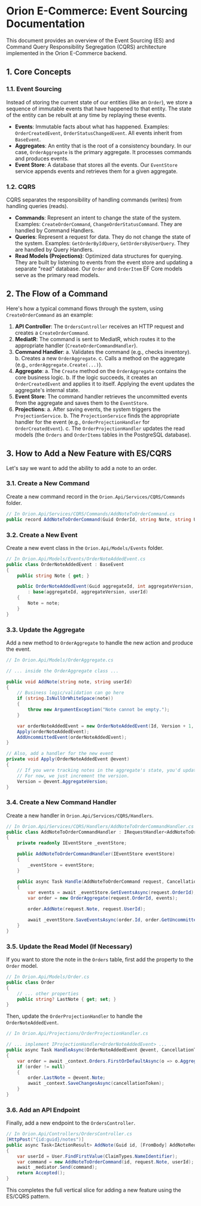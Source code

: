# Orion E-Commerce: Event Sourcing Documentation

This document provides an overview of the Event Sourcing (ES) and Command Query Responsibility Segregation (CQRS) architecture implemented in the Orion E-Commerce backend.

## 1. Core Concepts

### 1.1. Event Sourcing

Instead of storing the current state of our entities (like an `Order`), we store a sequence of immutable events that have happened to that entity. The state of the entity can be rebuilt at any time by replaying these events.

-   **Events**: Immutable facts about what has happened. Examples: `OrderCreatedEvent`, `OrderStatusChangedEvent`. All events inherit from `BaseEvent`.
-   **Aggregates**: An entity that is the root of a consistency boundary. In our case, `OrderAggregate` is the primary aggregate. It processes commands and produces events.
-   **Event Store**: A database that stores all the events. Our `EventStore` service appends events and retrieves them for a given aggregate.

### 1.2. CQRS

CQRS separates the responsibility of handling commands (writes) from handling queries (reads).

-   **Commands**: Represent an intent to change the state of the system. Examples: `CreateOrderCommand`, `ChangeOrderStatusCommand`. They are handled by Command Handlers.
-   **Queries**: Represent a request for data. They do not change the state of the system. Examples: `GetOrderByIdQuery`, `GetOrdersByUserQuery`. They are handled by Query Handlers.
-   **Read Models (Projections)**: Optimized data structures for querying. They are built by listening to events from the event store and updating a separate "read" database. Our `Order` and `OrderItem` EF Core models serve as the primary read models.

## 2. The Flow of a Command

Here's how a typical command flows through the system, using `CreateOrderCommand` as an example:

1.  **API Controller**: The `OrdersController` receives an HTTP request and creates a `CreateOrderCommand`.
2.  **MediatR**: The command is sent to MediatR, which routes it to the appropriate handler (`CreateOrderCommandHandler`).
3.  **Command Handler**:
    a.  Validates the command (e.g., checks inventory).
    b.  Creates a new `OrderAggregate`.
    c.  Calls a method on the aggregate (e.g., `orderAggregate.Create(...)`).
4.  **Aggregate**:
    a.  The `Create` method on the `OrderAggregate` contains the core business logic.
    b.  If the logic succeeds, it creates an `OrderCreatedEvent` and applies it to itself. Applying the event updates the aggregate's internal state.
5.  **Event Store**: The command handler retrieves the uncommitted events from the aggregate and saves them to the `EventStore`.
6.  **Projections**:
    a.  After saving events, the system triggers the `ProjectionService`.
    b.  The `ProjectionService` finds the appropriate handler for the event (e.g., `OrderProjectionHandler` for `OrderCreatedEvent`).
    c.  The `OrderProjectionHandler` updates the read models (the `Orders` and `OrderItems` tables in the PostgreSQL database).

## 3. How to Add a New Feature with ES/CQRS

Let's say we want to add the ability to add a note to an order.

### 3.1. Create a New Command

Create a new command record in the `Orion.Api/Services/CQRS/Commands` folder.

```csharp
// In Orion.Api/Services/CQRS/Commands/AddNoteToOrderCommand.cs
public record AddNoteToOrderCommand(Guid OrderId, string Note, string UserId) : IRequest;
```

### 3.2. Create a New Event

Create a new event class in the `Orion.Api/Models/Events` folder.

```csharp
// In Orion.Api/Models/Events/OrderNoteAddedEvent.cs
public class OrderNoteAddedEvent : BaseEvent
{
    public string Note { get; }

    public OrderNoteAddedEvent(Guid aggregateId, int aggregateVersion, string userId, string note)
        : base(aggregateId, aggregateVersion, userId)
    {
        Note = note;
    }
}
```

### 3.3. Update the Aggregate

Add a new method to `OrderAggregate` to handle the new action and produce the event.

```csharp
// In Orion.Api/Models/OrderAggregate.cs

// ... inside the OrderAggregate class ...

public void AddNote(string note, string userId)
{
    // Business logic/validation can go here
    if (string.IsNullOrWhiteSpace(note))
    {
        throw new ArgumentException("Note cannot be empty.");
    }

    var orderNoteAddedEvent = new OrderNoteAddedEvent(Id, Version + 1, userId, note);
    Apply(orderNoteAddedEvent);
    AddUncommittedEvent(orderNoteAddedEvent);
}

// Also, add a handler for the new event
private void Apply(OrderNoteAddedEvent @event)
{
    // If you were tracking notes in the aggregate's state, you'd update it here.
    // For now, we just increment the version.
    Version = @event.AggregateVersion;
}
```

### 3.4. Create a New Command Handler

Create a new handler in `Orion.Api/Services/CQRS/Handlers`.

```csharp
// In Orion.Api/Services/CQRS/Handlers/AddNoteToOrderCommandHandler.cs
public class AddNoteToOrderCommandHandler : IRequestHandler<AddNoteToOrderCommand>
{
    private readonly IEventStore _eventStore;

    public AddNoteToOrderCommandHandler(IEventStore eventStore)
    {
        _eventStore = eventStore;
    }

    public async Task Handle(AddNoteToOrderCommand request, CancellationToken cancellationToken)
    {
        var events = await _eventStore.GetEventsAsync(request.OrderId);
        var order = new OrderAggregate(request.OrderId, events);

        order.AddNote(request.Note, request.UserId);

        await _eventStore.SaveEventsAsync(order.Id, order.GetUncommittedEvents(), order.Version - order.GetUncommittedEvents().Count());
    }
}
```

### 3.5. Update the Read Model (If Necessary)

If you want to store the note in the `Orders` table, first add the property to the `Order` model.

```csharp
// In Orion.Api/Models/Order.cs
public class Order
{
    // ... other properties
    public string? LastNote { get; set; }
}
```

Then, update the `OrderProjectionHandler` to handle the `OrderNoteAddedEvent`.

```csharp
// In Orion.Api/Projections/OrderProjectionHandler.cs

// ... implement IProjectionHandler<OrderNoteAddedEvent> ...
public async Task HandleAsync(OrderNoteAddedEvent @event, CancellationToken cancellationToken)
{
    var order = await _context.Orders.FirstOrDefaultAsync(o => o.AggregateId == @event.AggregateId);
    if (order != null)
    {
        order.LastNote = @event.Note;
        await _context.SaveChangesAsync(cancellationToken);
    }
}
```

### 3.6. Add an API Endpoint

Finally, add a new endpoint to the `OrdersController`.

```csharp
// In Orion.Api/Controllers/OrdersController.cs
[HttpPost("{id:guid}/notes")]
public async Task<IActionResult> AddNote(Guid id, [FromBody] AddNoteRequest request)
{
    var userId = User.FindFirstValue(ClaimTypes.NameIdentifier);
    var command = new AddNoteToOrderCommand(id, request.Note, userId);
    await _mediator.Send(command);
    return Accepted();
}
```

This completes the full vertical slice for adding a new feature using the ES/CQRS pattern.
